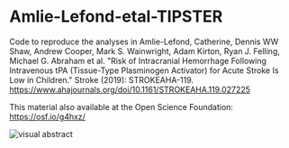 # Amlie-Lefond-etal-TIPSTER

Code to reproduce the analyses in Amlie-Lefond, Catherine, Dennis WW Shaw, Andrew Cooper, Mark S. Wainwright, Adam Kirton, Ryan J. Felling, Michael G. Abraham et al. "Risk of Intracranial Hemorrhage Following Intravenous tPA (Tissue-Type Plasminogen Activator) for Acute Stroke Is Low in Children." Stroke (2019): STROKEAHA-119. https://www.ahajournals.org/doi/10.1161/STROKEAHA.119.027225

This material also available at the Open Science Foundation: https://osf.io/g4hxz/

![visual abstract](https://files.osf.io/v1/resources/g4hxz/providers/osfstorage/5e21f7e8edceab00b982da18?mode=render)
